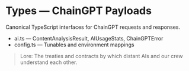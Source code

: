 # Types — ChainGPT Payloads

Canonical TypeScript interfaces for ChainGPT requests and responses.

- ai.ts — ContentAnalysisResult, AIUsageStats, ChainGPTError
- config.ts — Tunables and environment mappings

> Lore: The treaties and contracts by which distant AIs and our crew understand each other.
